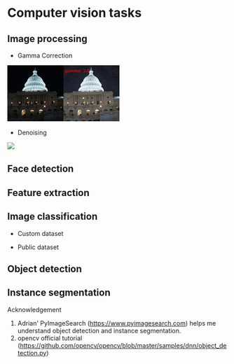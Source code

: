 # Computer vision tasks


## Image processing
- Gamma Correction
<img src='image_processing/output_images/gamma_corrected 2.0.jpg'>

- Denoising
<img src='image_processing/denoise_cnn/output_images/denoised_image.jpg'>

## Face detection


## Feature extraction


## Image classification

- Custom dataset


- Public dataset


## Object detection


## Instance segmentation




Acknowledgement
1. Adrian' PyImageSearch (https://www.pyimagesearch.com) helps me understand object detection and instance segmentation.
2. opencv official tutorial (https://github.com/opencv/opencv/blob/master/samples/dnn/object_detection.py)
